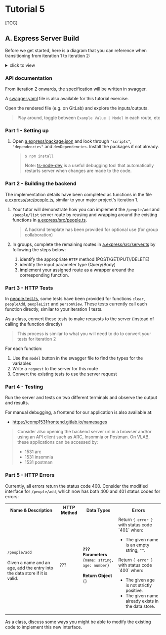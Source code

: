 # Tutorial 5

[TOC]

## A. Express Server Build

Before we get started, here is a diagram that you can reference when transitioning from iteration 1 to iteration 2:

<details close>
<summary>click to view</summary>

![Tutorial Diagram](./assets/image.png)

</details>

### API documentation

From iteration 2 onwards, the specification will be written in swagger.

A [swagger.yaml](a.express/swagger.yaml) file is also available for this tutorial exercise.

Open the rendered file (e.g. on GitLab) and explore the inputs/outputs.

> Play around, toggle between `Example Value | Model` in each route, etc

### Part 1 - Setting up

1. Open [a.express/package.json](a.express/package.json) and look through `"scripts"`,  `"dependencies"` and `devDependencies`. Install the packages if not already.
    > ```shell
    > $ npm install
    > ```
    > Note: [ts-node-dev](https://www.npmjs.com/package/ts-node-dev) is a useful debugging tool that automatically restarts server when changes are made to the code.




### Part 2 - Building the backend

The implementation details have been completed as functions in the file [a.express/src/people.ts](a.express/src/people.ts), similar to your major project's iteration 1.

1. Your tutor will demonstrate how you can implement the `/people/add` and `/people/list` server route by reusing and wrapping around the existing functions in [a.express/src/people.ts](a.express/src/people.ts).
    > A hackmd template has been provided for optional use (for group collaboration)   

1. In groups, complete the remaining routes in [a.express/src/server.ts](a.express/src/server.ts) by following the steps below:
    1. identify the appropriate `HTTP` method (POST/GET/PUT//DELETE)
    1. identify the input parameter type (Query/Body)
    1. implement your assigned route as a wrapper around the corresponding function.

### Part 3 - HTTP Tests

In [people.test.ts](a.express/src/people.test.ts), some tests have been provided for functions `clear`, `peopleAdd`, `peopleList` and `personView`. These tests currently call each function directly, similar to your iteration 1 tests.   

As a class, convert these tests to make requests to the server (instead of calling the function directly)
> This process is similar to what you will need to do to convert your tests for iteration 2         

For each function:
1. Use the `model` button in the swagger file to find the types for the variables
2. Write a `request` to the server for this route
3. Convert the existing tests to use the server request

### Part 4 - Testing

Run the server and tests on two different terminals and observe the output and results.

For manual debugging, a frontend for our application is also available at:
- https://comp1531frontend.gitlab.io/namesages

> Consider also opening the backend server url in a browser and/or using an API client such as ARC, Insomnia or Postman. On VLAB, these applications can be accessed by:
> - 1531 arc
> - 1531 insomnia
> - 1531 postman




### Part 5 - HTTP Errors

Currently, all errors return the status code 400. Consider the modified interface for `/people/add`, which now has both 400 and 401 status codes for errors:

<table>
  <tr>
    <th>Name & Description</th>
    <th>HTTP Method</th>
    <th>Data Types</th>
    <th>Errors</th>
  </tr>
  <tr>
    <td>
      <code>/people/add</code><br/><br/>
      Given a name and an age, add the entry into the data store if it is valid.
    </td>
    <td>
        ???
    </td>
    <td>
      <b>??? Parameters</b><br/>
      <code>{name: string, age: number}</code>
      <br/><br/>
      <b>Return Object</b><br/>
      <code>{}</code>
    </td>
    <td>
      Return <code>{ error }</code> with status code `401` when:
      <ul>
        <li>
          The given name is an empty string, <code>""</code>.
        </li>
      </ul>
      Return <code>{ error }</code> with status code `400` when:
      <ul>
        <li>
          The given age is not strictly positive.
        </li>
        <li>
          The given name already exists in the data store.
        </li>
      </ul>
    </td>
  </tr>
</table>

As a class, discuss some ways you might be able to modify the existing code to implement this new interface.
